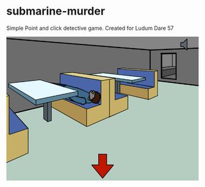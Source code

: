 # submarine-murder
Simple Point and click detective game. Created for Ludum Dare 57


![screenshot](main.PNG)